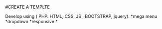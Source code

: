 #CREATE A TEMPLTE 

Develop using ( PHP. HTML, CSS, JS , BOOTSTRAP, jquery).
*mega menu
*dropdown
*responsive
*